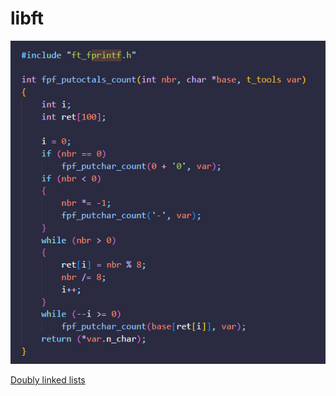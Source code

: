 # libft

![alt text](varia/img/image.png)

[Doubly linked lists](http://sdz.tdct.org/sdz/les-listes-doublement-chainees-en-langage-c.html)